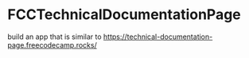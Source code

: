 # FCCTechnicalDocumentationPage
build an app that is similar to https://technical-documentation-page.freecodecamp.rocks/
